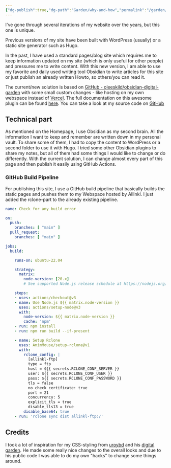 ```yaml
---
{"dg-publish":true,"dg-path":"Garden/why-and-how","permalink":"/garden/why-and-how/","noteIcon":"","created":"2024-06-15T09:22","updated":"2024-06-16T22:30"}
---
```


I've gone through several iterations of my website over the years, but this one is unique.

Previous versions of my site have been built with WordPress (usually) or a static site generator such as Hugo.

In the past, I have used a standard pages/blog site which requires me to keep information updated on my site (which is only useful for other people) and pressures me to write content. With this new version, I am able to use my favorite and daily used writing tool Obsidian to write articles for this site or just publish an already written Howto, so others/you can read it.

The current/new solution is based on [GitHub - oleeskild/obsidian-digital-garden](https://github.com/oleeskild/obsidian-digital-garden) with some small custom changes - like hosting on my own webspace instead of [Vercel](https://vercel.com). The full documentation on this awesome plugin can be found [here](https://dg-docs.ole.dev). You can take a look at my source code on [GitHub](https://github.com/Brazier85/brazier85.de)

## Technical part
As mentioned on the Homepage, I use Obsidian as my second brain. All the information I want to keep and remember are written down in my personal vault. To share some of them, I had to copy the content to WordPress or a second folder to use it with Hugo. I tried some other Obsidian plugins to share my notes, but all of them had some things I would like to change or do differently. With the current solution, I can change almost every part of this page and then publish it easily using GitHub Actions.
### GitHub Build Pipeline
For publishing this site, I use a GitHub build pipeline that basically builds the static pages and pushes them to my Webspace hosted by AllInkl. I just added the rclone-part to the already existing pipeline.
```yaml
name: Check for any build error

on:
  push:
    branches: [ "main" ]
  pull_request:
    branches: [ "main" ]

jobs:
  build:

    runs-on: ubuntu-22.04

    strategy:
      matrix:
        node-version: [20.x]
        # See supported Node.js release schedule at https://nodejs.org/en/about/releases/

    steps:
    - uses: actions/checkout@v3
    - name: Use Node.js ${{ matrix.node-version }}
      uses: actions/setup-node@v3
      with:
        node-version: ${{ matrix.node-version }}
        cache: 'npm'
    - run: npm install
    - run: npm run build --if-present

    - name: Setup Rclone
      uses: AnimMouse/setup-rclone@v1
      with:
        rclone_config: |
          [allinkl-ftp]
          type = ftp
          host = ${{ secrets.RCLONE_CONF_SERVER }}
          user: ${{ secrets.RCLONE_CONF_USER }}
          pass: ${{ secrets.RCLONE_CONF_PASSWORD }}
          tls = false
          no_check_certificate: true
          port = 21
          concurrency: 5
          explicit_tls = true
          disable_tls13 = true
        disable_base64: true
    - run: 'rclone sync dist allinkl-ftp:/'
```

## Credits
I took a lot of inspiration for my CSS-styling from [uroybd](https://github.com/uroybd) and his [digital garden](https://github.com/uroybd/topobon/tree/main). He made some really nice changes to the overall looks and due to his public code I was able to do my own "hacks" to change some things around.